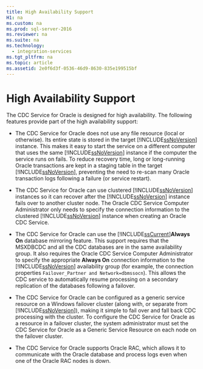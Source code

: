 ```yaml
---
title: High Availability Support
H1: na
ms.custom: na
ms.prod: sql-server-2016
ms.reviewer: na
ms.suite: na
ms.technology: 
  - integration-services
ms.tgt_pltfrm: na
ms.topic: article
ms.assetid: 2e0f6d3f-0536-46d9-8630-835e199515bf
---
```

# High Availability Support
  The CDC Service for Oracle is designed for high availability. The following features provide part of the high availability support:  
  
-   The CDC Service for Oracle does not use any file resource \(local or otherwise\). Its entire state is stored in the target [!INCLUDE[ssNoVersion](../../Token/Other/ssNoVersion_md.md)] instance. This makes it easy to start the service on a different computer that uses the same [!INCLUDE[ssNoVersion](../../Token/Other/ssNoVersion_md.md)] instance if the computer the service runs on fails. To reduce recovery time, long or long\-running Oracle transactions are kept in a staging table in the target [!INCLUDE[ssNoVersion](../../Token/Other/ssNoVersion_md.md)], preventing the need to re\-scan many Oracle transaction logs following a failure \(or service restart\).  
  
-   The CDC Service for Oracle can use clustered [!INCLUDE[ssNoVersion](../../Token/Other/ssNoVersion_md.md)] instances so it can recover after the [!INCLUDE[ssNoVersion](../../Token/Other/ssNoVersion_md.md)] instance fails over to another cluster node. The Oracle CDC Service Computer Administrator only needs to specify the connection information to the clustered [!INCLUDE[ssNoVersion](../../Token/Other/ssNoVersion_md.md)] instance when creating an Oracle CDC Service.  
  
-   The CDC Service for Oracle can use the [!INCLUDE[ssCurrent](../../Token/Other/ssCurrent_md.md)]**Always On** database mirroring feature. This support requires that the MSXDBCDC and all the CDC databases are in the same availability group. It also requires the Oracle CDC Service Computer Administrator to specify the appropriate **Always On** connection information to the [!INCLUDE[ssNoVersion](../../Token/Other/ssNoVersion_md.md)] availability group \(for example, the connection properties `Failover_Partner and Network=dbmssocn`\). This allows the CDC service to automatically resume processing on a secondary replication of the databases following a failover.  
  
-   The CDC Service for Oracle can be configured as a generic service resource on a Windows failover cluster \(along with, or separate from [!INCLUDE[ssNoVersion](../../Token/Other/ssNoVersion_md.md)]\), making it simple to fail over and fall back CDC processing with the cluster. To configure the CDC Service for Oracle as a resource in a failover cluster, the system administrator must set the CDC Service for Oracle as a Generic Service Resource on each node on the failover cluster.  
  
-   The CDC Service for Oracle supports Oracle RAC, which allows it to communicate with the Oracle database and process logs even when one of the Oracle RAC nodes is down.  
  
  